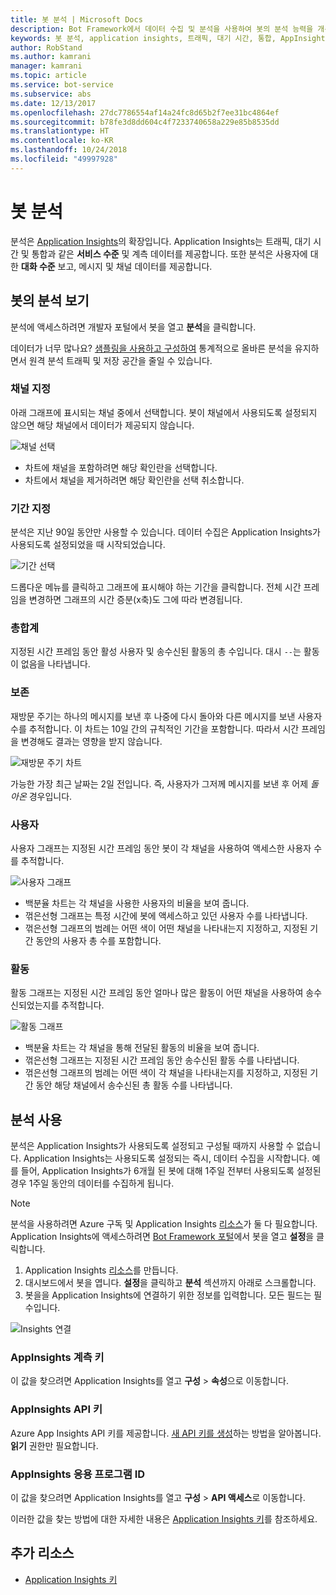 ```yaml
---
title: 봇 분석 | Microsoft Docs
description: Bot Framework에서 데이터 수집 및 분석을 사용하여 봇의 분석 능력을 개선하는 방법을 알아봅니다.
keywords: 봇 분석, application insights, 트래픽, 대기 시간, 통합, AppInsights
author: RobStand
ms.author: kamrani
manager: kamrani
ms.topic: article
ms.service: bot-service
ms.subservice: abs
ms.date: 12/13/2017
ms.openlocfilehash: 27dc7786554af14a24fc8d65b2f7ee31bc4864ef
ms.sourcegitcommit: b78fe3d8dd604c4f7233740658a229e85b8535dd
ms.translationtype: HT
ms.contentlocale: ko-KR
ms.lasthandoff: 10/24/2018
ms.locfileid: "49997928"
---
```

# <a name="bot-analytics"></a>봇 분석
분석은 [Application Insights](/azure/application-insights/app-insights-analytics)의 확장입니다. Application Insights는 트래픽, 대기 시간 및 통합과 같은 **서비스 수준** 및 계측 데이터를 제공합니다. 또한 분석은 사용자에 대한 **대화 수준** 보고, 메시지 및 채널 데이터를 제공합니다.

## <a name="view-analytics-for-a-bot"></a>봇의 분석 보기
분석에 액세스하려면 개발자 포털에서 봇을 열고 **분석**을 클릭합니다.

데이터가 너무 많나요? [샘플링을 사용하고 구성하여](/azure/application-insights/app-insights-sampling) 통계적으로 올바른 분석을 유지하면서 원격 분석 트래픽 및 저장 공간을 줄일 수 있습니다. 

### <a name="specify-channel"></a>채널 지정
아래 그래프에 표시되는 채널 중에서 선택합니다. 봇이 채널에서 사용되도록 설정되지 않으면 해당 채널에서 데이터가 제공되지 않습니다.

![채널 선택](~/media/analytics-channels.png)

* 차트에 채널을 포함하려면 해당 확인란을 선택합니다.
* 차트에서 채널을 제거하려면 해당 확인란을 선택 취소합니다.

### <a name="specify-time-period"></a>기간 지정
분석은 지난 90일 동안만 사용할 수 있습니다. 데이터 수집은 Application Insights가 사용되도록 설정되었을 때 시작되었습니다.

![기간 선택](~/media/analytics-timepick.png)

드롭다운 메뉴를 클릭하고 그래프에 표시해야 하는 기간을 클릭합니다.
전체 시간 프레임을 변경하면 그래프의 시간 증분(x축)도 그에 따라 변경됩니다.

### <a name="grand-totals"></a>총합계
지정된 시간 프레임 동안 활성 사용자 및 송수신된 활동의 총 수입니다.
대시 `--`는 활동이 없음을 나타냅니다.

### <a name="retention"></a>보존
재방문 주기는 하나의 메시지를 보낸 후 나중에 다시 돌아와 다른 메시지를 보낸 사용자 수를 추적합니다.
이 차트는 10일 간의 규칙적인 기간을 포함합니다. 따라서 시간 프레임을 변경해도 결과는 영향을 받지 않습니다.

![재방문 주기 차트](~/media/analytics-retention.png)

가능한 가장 최근 날짜는 2일 전입니다. 즉, 사용자가 그저께 메시지를 보낸 후 어제 *돌아온* 경우입니다.

### <a name="user"></a>사용자
사용자 그래프는 지정된 시간 프레임 동안 봇이 각 채널을 사용하여 액세스한 사용자 수를 추적합니다.

![사용자 그래프](~/media/analytics-users.png)

* 백분율 차트는 각 채널을 사용한 사용자의 비율을 보여 줍니다.
* 꺾은선형 그래프는 특정 시간에 봇에 액세스하고 있던 사용자 수를 나타냅니다.
* 꺾은선형 그래프의 범례는 어떤 색이 어떤 채널을 나타내는지 지정하고, 지정된 기간 동안의 사용자 총 수를 포함합니다.

### <a name="activities"></a>활동
활동 그래프는 지정된 시간 프레임 동안 얼마나 많은 활동이 어떤 채널을 사용하여 송수신되었는지를 추적합니다.

![활동 그래프](~/media/analytics-activities.png)

* 백분율 차트는 각 채널을 통해 전달된 활동의 비율을 보여 줍니다.
* 꺾은선형 그래프는 지정된 시간 프레임 동안 송수신된 활동 수를 나타냅니다.
* 꺾은선형 그래프의 범례는 어떤 색이 각 채널을 나타내는지를 지정하고, 지정된 기간 동안 해당 채널에서 송수신된 총 활동 수를 나타냅니다. 

## <a name="enable-analytics"></a>분석 사용
분석은 Application Insights가 사용되도록 설정되고 구성될 때까지 사용할 수 없습니다. Application Insights는 사용되도록 설정되는 즉시, 데이터 수집을 시작합니다. 예를 들어, Application Insights가 6개월 된 봇에 대해 1주일 전부터 사용되도록 설정된 경우 1주일 동안의 데이터를 수집하게 됩니다.
> [!NOTE]
> 분석을 사용하려면 Azure 구독 및 Application Insights [리소스](/azure/application-insights/app-insights-create-new-resource)가 둘 다 필요합니다.
Application Insights에 액세스하려면 [Bot Framework 포털](https://dev.botframework.com/)에서 봇을 열고 **설정**을 클릭합니다.

1. Application Insights [리소스](/azure/application-insights/app-insights-create-new-resource)를 만듭니다.
2. 대시보드에서 봇을 엽니다. **설정**을 클릭하고 **분석** 섹션까지 아래로 스크롤합니다.
3. 봇을을 Application Insights에 연결하기 위한 정보를 입력합니다. 모든 필드는 필수입니다.

![Insights 연결](~/media/analytics-enable.png)

### <a name="appinsights-instrumentation-key"></a>AppInsights 계측 키
이 값을 찾으려면 Application Insights를 열고 **구성** > **속성**으로 이동합니다.

### <a name="appinsights-api-key"></a>AppInsights API 키
Azure App Insights API 키를 제공합니다. [새 API 키를 생성](https://dev.applicationinsights.io/documentation/Authorization/API-key-and-App-ID)하는 방법을 알아봅니다. **읽기** 권한만 필요합니다.

### <a name="appinsights-application-id"></a>AppInsights 응용 프로그램 ID
이 값을 찾으려면 Application Insights를 열고 **구성** > **API 액세스**로 이동합니다.

이러한 값을 찾는 방법에 대한 자세한 내용은 [Application Insights 키](~/bot-service-resources-app-insights-keys.md)를 참조하세요.

## <a name="additional-resources"></a>추가 리소스
* [Application Insights 키](~/bot-service-resources-app-insights-keys.md)